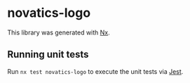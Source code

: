 # novatics-logo

This library was generated with [Nx](https://nx.dev).

## Running unit tests

Run `nx test novatics-logo` to execute the unit tests via [Jest](https://jestjs.io).
